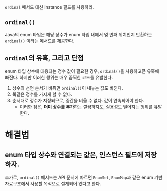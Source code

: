 `ordinal` 메서드 대신 instance 필드를 사용하라.
## `ordinal()`
Java의 enum 타입은 해당 상수가 enum 타입 내에서 몇 번째 위치인지 반환하는 `ordinal()` 이라는 메서드를 제공한다.
## `ordinal`의 유혹, 그리고 단점
enum 타입 상수에 대응되는 정수 값이 필요한 경우, `ordinal()`을  사용하고픈 유혹에 빠진다.
하지만 이러한 행위는 매우 끔찍한 코드를 유발한다.
1. 상수의 선언 순서가 바뀌면 `ordinal()`이 내놓는 값도 바뀐다.
2. 똑같은 정수를 가지게 할 수 없다.
3. 순서대로 정수가 지정되므로, 중간을 비울 수 없다. 값이 연속되어야 한다.
	- 이러한 점은, **더미 상수를 추가**하는 깔끔하지도, 실용성도 떨어지는 행위를 유발한다.
# 해결법
## enum 타입 상수와 연결되는 값은, 인스턴스 필드에 저장하자.
추가로, `ordinal()` 메서드는 API 문서에 따르면 `EnumSet`, `EnumMap`과 같은 enum 기반 자료구조에서 사용할 목적으로 설계되어 있다고 한다.